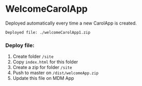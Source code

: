 
# WelcomeCarolApp

Deployed automatically every time a new CarolApp is created.

```
Deployed file: ./welcomeCarolApp1.zip
```

### Deploy file:

1. Create folder `/site`
2. Copy `index.html` for this folder
3. Create a zip for folder `/site` 
4. Push to master on `/dist/welcomeApp.zip`
5. Update this file on MDM App
